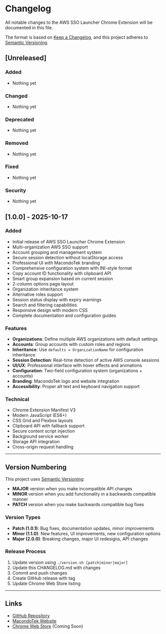 # Changelog

All notable changes to the AWS SSO Launcher Chrome Extension will be documented in this file.

The format is based on [Keep a Changelog](https://keepachangelog.com/en/1.0.0/),
and this project adheres to [Semantic Versioning](https://semver.org/spec/v2.0.0.html).

## [Unreleased]

### Added
- Nothing yet

### Changed
- Nothing yet

### Deprecated
- Nothing yet

### Removed
- Nothing yet

### Fixed
- Nothing yet

### Security
- Nothing yet

## [1.0.0] - 2025-10-17

### Added
- Initial release of AWS SSO Launcher Chrome Extension
- Multi-organization AWS SSO support
- Account grouping and management system
- Secure session detection without localStorage access
- Professional UI with MacondoTek branding
- Comprehensive configuration system with INI-style format
- Copy account ID functionality with clipboard API
- Smart group expansion based on current session
- 2-column options page layout
- Organization inheritance system
- Alternative roles support
- Session status display with expiry warnings
- Search and filtering capabilities
- Responsive design with modern CSS
- Complete documentation and configuration guides

### Features
- **Organizations**: Define multiple AWS organizations with default settings
- **Accounts**: Group accounts with custom roles and regions
- **Inheritance**: Use `defaults = OrganizationName` for configuration inheritance
- **Session Detection**: Real-time detection of active AWS console sessions
- **UI/UX**: Professional interface with hover effects and animations
- **Configuration**: Two-field configuration system (organizations + accounts)
- **Branding**: MacondoTek logo and website integration
- **Accessibility**: Proper alt text and keyboard navigation support

### Technical
- Chrome Extension Manifest V3
- Modern JavaScript (ES6+)
- CSS Grid and Flexbox layouts
- Clipboard API with fallback support
- Secure content script injection
- Background service worker
- Storage API integration
- Cross-origin request handling

---

## Version Numbering

This project uses [Semantic Versioning](https://semver.org/):

- **MAJOR** version when you make incompatible API changes
- **MINOR** version when you add functionality in a backwards compatible manner  
- **PATCH** version when you make backwards compatible bug fixes

### Version Types

- **Patch (1.0.1)**: Bug fixes, documentation updates, minor improvements
- **Minor (1.1.0)**: New features, UI improvements, new configuration options
- **Major (2.0.0)**: Breaking changes, major UI redesigns, API changes

### Release Process

1. Update version using `./version.sh [patch|minor|major]`
2. Update this CHANGELOG.md with changes
3. Commit and push changes
4. Create GitHub release with tag
5. Update Chrome Web Store listing

---

## Links

- [GitHub Repository](https://github.com/macondotek/tools-aws-sso-launcher)
- [MacondoTek Website](https://www.macondotek.com)
- [Chrome Web Store](https://chrome.google.com/webstore) (Coming Soon)
